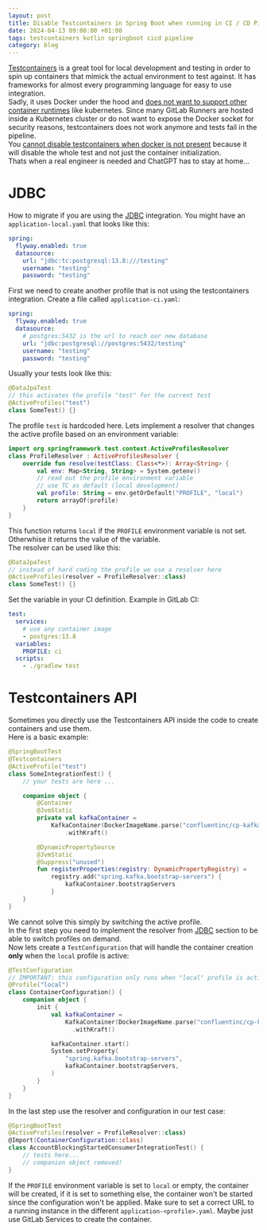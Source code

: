 ```yaml
---
layout: post
title: Disable Testcontainers in Spring Boot when running in CI / CD Pipeline
date: 2024-04-13 09:00:00 +01:00
tags: testcontainers kotlin springboot cicd pipeline
category: blog
---
```


[Testcontainers](https://testcontainers.com/) is a great tool for local development and testing in order to spin up containers that mimick the actual environment to test against. It has frameworks for almost every programming language for easy to use integration.  
Sadly, it uses Docker under the hood and [does not want to support other container runtimes](https://github.com/testcontainers/testcontainers-java/issues/1135#issuecomment-453757407) like kubernetes. Since many GitLab Runners are hosted inside a Kubernetes cluster or do not want to expose the Docker socket for security reasons, testcontainers does not work anymore and tests fail in the pipeline.  
You [cannot disable testcontainers when docker is not present](https://github.com/testcontainers/testcontainers-java/issues/2833) because it will disable the whole test and not just the container initialization.  
Thats when a real engineer is needed and ChatGPT has to stay at home...

# JDBC

How to migrate if you are using the [JDBC](https://java.testcontainers.org/modules/databases/jdbc/) integration. You might have an `application-local.yaml` that looks like this:
```yaml
spring:
  flyway.enabled: true
  datasource:
    url: "jdbc:tc:postgresql:13.8:///testing"
    username: "testing"
    password: "testing"
```

First we need to create another profile that is not using the testcontainers integration. Create a file called `application-ci.yaml`:
```yaml
spring:
  flyway.enabled: true
  datasource:
    # postgres:5432 is the url to reach our new database
    url: "jdbc:postgresql://postgres:5432/testing"
    username: "testing"
    password: "testing"
```

Usually your tests look like this:
```kotlin
@DataJpaTest
// this activates the profile "test" for the current test
@ActiveProfiles("test")
class SomeTest() {}
```

The profile `test` is hardcoded here. Lets implement a resolver that changes the active profile based on an environment variable:
```kotlin
import org.springframework.test.context.ActiveProfilesResolver
class ProfileResolver : ActiveProfilesResolver {
    override fun resolve(testClass: Class<*>): Array<String> {
        val env: Map<String, String> = System.getenv()
        // read out the profile environment variable
        // use TC as default (local development)
        val profile: String = env.getOrDefault("PROFILE", "local")
        return arrayOf(profile)
    }
}
```

This function returns `local` if the `PROFILE` environment variable is not set. Otherwhise it returns the value of the variable.  
The resolver can be used like this:
```kotlin
@DataJpaTest
// instead of hard coding the profile we use a resolver here
@ActiveProfiles(resolver = ProfileResolver::class)
class SomeTest() {}
```

Set the variable in your CI definition. Example in GitLab CI:
```yaml
test:
  services:
    # use any container image
    - postgres:13.8
  variables:
    PROFILE: ci
  scripts:
    - ./gradlew test
```

# Testcontainers API

Sometimes you directly use the Testcontainers API inside the code to create containers and use them.  
Here is a basic example:
```kotlin
@SpringBootTest
@Testcontainers
@ActiveProfile("test")
class SomeIntegrationTest() {
    // your tests are here ...

    companion object {
        @Container
        @JvmStatic
        private val kafkaContainer =
            KafkaContainer(DockerImageName.parse("confluentinc/cp-kafka:7.4.0"))
                .withKraft()

        @DynamicPropertySource
        @JvmStatic
        @Suppress("unused")
        fun registerProperties(registry: DynamicPropertyRegistry) =
            registry.add("spring.kafka.bootstrap-servers") {
                kafkaContainer.bootstrapServers
            }
    }
}
```

We cannot solve this simply by switching the active profile.  
In the first step you need to implement the resolver from [JDBC](#jdbc) section to be able to switch profiles on demand.  
Now lets create a `TestConfiguration` that will handle the container creation __only__ when the `local` profile is active:
```kotlin
@TestConfiguration
// IMPORTANT: this configuration only runs when "local" profile is active
@Profile("local")
class ContainerConfiguration() {
    companion object {
        init {
            val kafkaContainer =
                KafkaContainer(DockerImageName.parse("confluentinc/cp-kafka:latest"))
                  .withKraft()

            kafkaContainer.start()
            System.setProperty(
                "spring.kafka.bootstrap-servers",
                kafkaContainer.bootstrapServers,
            )
        }
    }
}
```

In the last step use the resolver and configuration in our test case:
```kotlin
@SpringBootTest
@ActiveProfiles(resolver = ProfileResolver::class)
@Import(ContainerConfiguration::class)
class AccountBlockingStartedConsumerIntegrationTest() {
    // tests here...
    // companion object removed!
}
```

If the `PROFILE` environment variable is set to `local` or empty, the container will be created, if it is set to something else, the container won't be started since the configuration won't be applied. Make sure to set a correct URL to a running instance in the different `application-<profile>.yaml`. Maybe just use GitLab Services to create the container.
